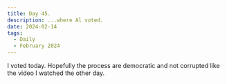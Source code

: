 ```yaml
---
title: Day 45.
description: ...where Al voted.
date: 2024-02-14
tags: 
  - Daily
  - February 2024
---
```


I voted today. Hopefully the process are democratic and not corrupted like the video I watched the other day.
